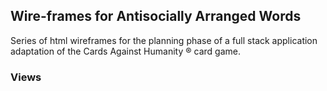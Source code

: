 ## Wire-frames for Antisocially Arranged Words

Series of html wireframes for the planning phase of a full stack application adaptation of the Cards Against Humanity️ ®️ card game.

### Views